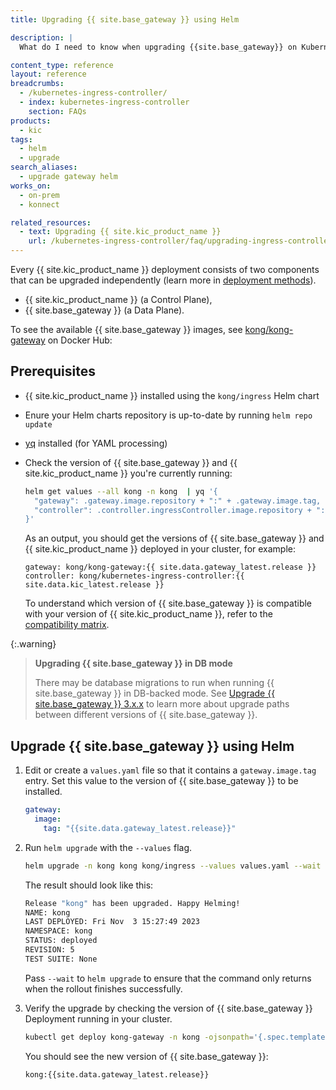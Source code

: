 ```yaml
---
title: Upgrading {{ site.base_gateway }} using Helm

description: |
  What do I need to know when upgrading {{site.base_gateway}} on Kubernetes? DB-backed mode vs DB-less

content_type: reference
layout: reference
breadcrumbs:
  - /kubernetes-ingress-controller/
  - index: kubernetes-ingress-controller
    section: FAQs
products:
  - kic
tags: 
  - helm
  - upgrade
search_aliases: 
  - upgrade gateway helm
works_on:
  - on-prem
  - konnect

related_resources:
  - text: Upgrading {{ site.kic_product_name }}
    url: /kubernetes-ingress-controller/faq/upgrading-ingress-controller/
---
```


Every {{ site.kic_product_name }} deployment consists of two components that can be upgraded independently (learn more in [deployment methods](/index/kubernetes-ingress-controller/#deployment-topologies)).

- {{ site.kic_product_name }} (a Control Plane),
- {{ site.base_gateway }} (a Data Plane).

To see the available {{ site.base_gateway }} images, see [kong/kong-gateway](https://hub.docker.com/r/kong/kong-gateway/tags) on Docker Hub:

## Prerequisites

- {{ site.kic_product_name }} installed using the `kong/ingress` Helm chart
- Enure your Helm charts repository is up-to-date by running `helm repo update`
- [yq](https://github.com/mikefarah/yq) installed (for YAML processing)
- Check the version of {{ site.base_gateway }} and {{ site.kic_product_name }} you're currently running:

   ```bash
   helm get values --all kong -n kong  | yq '{
     "gateway": .gateway.image.repository + ":" + .gateway.image.tag,
     "controller": .controller.ingressController.image.repository + ":" + .controller.ingressController.image.tag
   }'
   ```

   As an output, you should get the versions of {{ site.base_gateway }} and {{ site.kic_product_name }} deployed in your cluster, for example:

   ```text
   gateway: kong/kong-gateway:{{ site.data.gateway_latest.release }}
   controller: kong/kubernetes-ingress-controller:{{ site.data.kic_latest.release }}
   ```

    To understand which version of {{ site.base_gateway }} is compatible with your version of {{ site.kic_product_name }}, refer to the [compatibility matrix](/kubernetes-ingress-controller/version-compatibility/#kong-gateway).

{:.warning}
>  **Upgrading {{ site.base_gateway }} in DB mode**
>
> There may be database migrations to run when running {{ site.base_gateway }} in DB-backed mode.
> See [Upgrade {{ site.base_gateway }} 3.x.x](/gateway/upgrade/) to learn more about upgrade paths between different versions of {{ site.base_gateway }}.

## Upgrade {{ site.base_gateway }} using Helm

1. Edit or create a `values.yaml` file so that it contains a `gateway.image.tag` entry. Set this value to the version of {{ site.base_gateway }} to be installed.

    ```yaml
    gateway:
      image:
        tag: "{{site.data.gateway_latest.release}}"
    ```

1. Run `helm upgrade` with the `--values` flag.

    ```bash
    helm upgrade -n kong kong kong/ingress --values values.yaml --wait
    ```

    The result should look like this:
    
    ```bash
    Release "kong" has been upgraded. Happy Helming!
    NAME: kong
    LAST DEPLOYED: Fri Nov  3 15:27:49 2023
    NAMESPACE: kong
    STATUS: deployed
    REVISION: 5
    TEST SUITE: None
    ```

    Pass `--wait` to `helm upgrade` to ensure that the command only returns when the rollout finishes successfully. 

1. Verify the upgrade by checking the version of {{ site.base_gateway }} Deployment running in your cluster.

    ```bash
    kubectl get deploy kong-gateway -n kong -ojsonpath='{.spec.template.spec.containers[0].image}'
    ```

    You should see the new version of {{ site.base_gateway }}:

    ```bash
    kong:{{site.data.gateway_latest.release}}
    ```